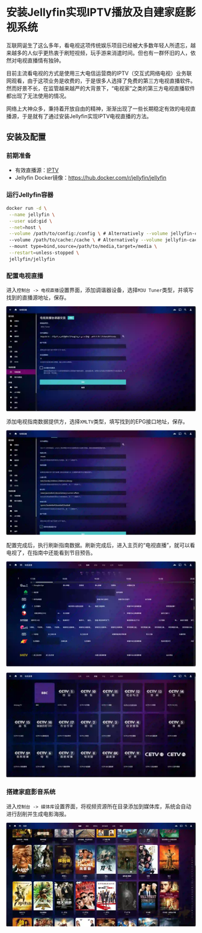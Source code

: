 # 安装Jellyfin实现IPTV播放及自建家庭影视系统

互联网诞生了这么多年，看电视这项传统娱乐项目已经被大多数年轻人所遗忘，越来越多的人似乎更热衷于刷短视频，玩手游来消遣时间。但也有一群怀旧的人，依然对电视直播情有独钟。

目前主流看电视的方式是使用三大电信运营商的IPTV（交互式网络电视）业务联网观看，由于这项业务是收费的，于是很多人选择了免费的第三方电视直播软件。然而好景不长，在监管越来越严的大背景下，“电视家”之类的第三方电视直播软件都出现了无法使用的情况。

网络上大神众多，秉持着开放自由的精神，渐渐出现了一些长期稳定有效的电视直播源，于是就有了通过安装Jellyfin实现IPTV电视直播的方法。

## 安装及配置

### 前期准备

- 有效直播源：[IPTV](https://github.com/hiyoi/IPTV)
- Jellyfin Docker镜像：https://hub.docker.com/r/jellyfin/jellyfin

### 运行Jellyfin容器

```sh
docker run -d \
 --name jellyfin \
 --user uid:gid \
 --net=host \
 --volume /path/to/config:/config \ # Alternatively --volume jellyfin-config:/config
 --volume /path/to/cache:/cache \ # Alternatively --volume jellyfin-cache:/cache
 --mount type=bind,source=/path/to/media,target=/media \
 --restart=unless-stopped \
 jellyfin/jellyfin
```

### 配置电视直播

进入`控制台 -> 电视直播`设置界面，添加调谐器设备，选择`M3U Tuner`类型，并填写找到的直播源地址，保存。

![添加调谐器设备](./安装Jellyfin实现IPTV播放及自建家庭影视系统/添加调谐器设备.webp)

添加电视指南数据提供方，选择`XMLTV`类型，填写找到的EPG接口地址，保存。

![添加电视指南数据提供方](./安装Jellyfin实现IPTV播放及自建家庭影视系统/添加电视指南数据提供方.webp)

配置完成后，执行刷新指南数据。刷新完成后，进入主页的“电视直播”，就可以看电视了，在指南中还能看到节目预告。

![电视直播-指南](./安装Jellyfin实现IPTV播放及自建家庭影视系统/电视直播-指南.webp)

![电视直播-频道](./安装Jellyfin实现IPTV播放及自建家庭影视系统/电视直播-频道.webp)

### 搭建家庭影音系统

进入`控制台 -> 媒体库`设置界面，将视频资源所在目录添加到媒体库，系统会自动进行刮削并生成电影海报。

![媒体库-电影](./安装Jellyfin实现IPTV播放及自建家庭影视系统/媒体库-电影.webp)